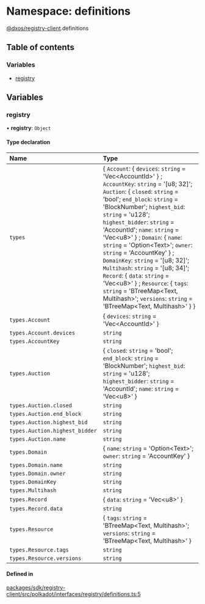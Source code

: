 # Namespace: definitions

[@dxos/registry-client](dxos_registry_client.md).definitions

## Table of contents

### Variables

- [registry](dxos_registry_client.definitions.md#registry)

## Variables

### registry

• **registry**: `Object`

#### Type declaration

| Name | Type |
| :------ | :------ |
| `types` | { `Account`: { `devices`: `string` = 'Vec<AccountId\>' } ; `AccountKey`: `string` = '[u8; 32]'; `Auction`: { `closed`: `string` = 'bool'; `end_block`: `string` = 'BlockNumber'; `highest_bid`: `string` = 'u128'; `highest_bidder`: `string` = 'AccountId'; `name`: `string` = 'Vec<u8\>' } ; `Domain`: { `name`: `string` = 'Option<Text\>'; `owner`: `string` = 'AccountKey' } ; `DomainKey`: `string` = '[u8; 32]'; `Multihash`: `string` = '[u8; 34]'; `Record`: { `data`: `string` = 'Vec<u8\>' } ; `Resource`: { `tags`: `string` = 'BTreeMap<Text, Multihash\>'; `versions`: `string` = 'BTreeMap<Text, Multihash\>' }  } |
| `types.Account` | { `devices`: `string` = 'Vec<AccountId\>' } |
| `types.Account.devices` | `string` |
| `types.AccountKey` | `string` |
| `types.Auction` | { `closed`: `string` = 'bool'; `end_block`: `string` = 'BlockNumber'; `highest_bid`: `string` = 'u128'; `highest_bidder`: `string` = 'AccountId'; `name`: `string` = 'Vec<u8\>' } |
| `types.Auction.closed` | `string` |
| `types.Auction.end_block` | `string` |
| `types.Auction.highest_bid` | `string` |
| `types.Auction.highest_bidder` | `string` |
| `types.Auction.name` | `string` |
| `types.Domain` | { `name`: `string` = 'Option<Text\>'; `owner`: `string` = 'AccountKey' } |
| `types.Domain.name` | `string` |
| `types.Domain.owner` | `string` |
| `types.DomainKey` | `string` |
| `types.Multihash` | `string` |
| `types.Record` | { `data`: `string` = 'Vec<u8\>' } |
| `types.Record.data` | `string` |
| `types.Resource` | { `tags`: `string` = 'BTreeMap<Text, Multihash\>'; `versions`: `string` = 'BTreeMap<Text, Multihash\>' } |
| `types.Resource.tags` | `string` |
| `types.Resource.versions` | `string` |

#### Defined in

[packages/sdk/registry-client/src/polkadot/interfaces/registry/definitions.ts:5](https://github.com/dxos/dxos/blob/32ae9b579/packages/sdk/registry-client/src/polkadot/interfaces/registry/definitions.ts#L5)
